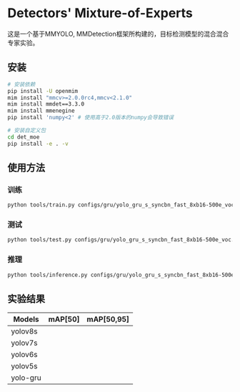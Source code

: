 # Detectors' Mixture-of-Experts

这是一个基于MMYOLO, MMDetection框架所构建的，目标检测模型的混合混合专家实验。

## 安装

```bash
# 安装依赖
pip install -U openmim
mim install "mmcv>=2.0.0rc4,mmcv<2.1.0"
mim install mmdet==3.3.0
mim install mmenegine
pip install 'numpy<2' # 使用高于2.0版本的numpy会导致错误

# 安装自定义包
cd det_moe
pip install -e . -v
```

## 使用方法

### 训练
```bash
python tools/train.py configs/gru/yolo_gru_s_syncbn_fast_8xb16-500e_voc.py
```

### 测试
```bash
python tools/test.py configs/gru/yolo_gru_s_syncbn_fast_8xb16-500e_voc.py work_dirs/your_model/latest.pth
```

### 推理
```bash
python tools/inference.py configs/gru/yolo_gru_s_syncbn_fast_8xb16-500e_voc.py work_dirs/your_model/latest.pth --img path/to/image.jpg
```

## 实验结果

|Models|mAP[50]|mAP[50,95]|
|---|---|---|
|yolov8s|||
|yolov7s|||
|yolov6s|||
|yolov5s|||
|yolo-gru|||
